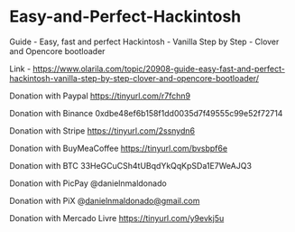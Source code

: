 # Easy-and-Perfect-Hackintosh

Guide - Easy, fast and perfect Hackintosh - Vanilla Step by Step - Clover and Opencore bootloader

Link - https://www.olarila.com/topic/20908-guide-easy-fast-and-perfect-hackintosh-vanilla-step-by-step-clover-and-opencore-bootloader/

Donation with Paypal https://tinyurl.com/r7fchn9

Donation with Binance 0xdbe48ef6b158f1dd0035d7f49555c99e52f72714

Donation with Stripe https://tinyurl.com/2ssnydn6

Donation with BuyMeaCoffee https://tinyurl.com/bvsbpf6e

Donation with BTC 33HeGCuCSh4tUBqdYkQqKpSDa1E7WeAJQ3

Donation with PicPay @danielnmaldonado

Donation with PiX @danielnmaldonado@gmail.com

Donation with Mercado Livre https://tinyurl.com/y9evkj5u
